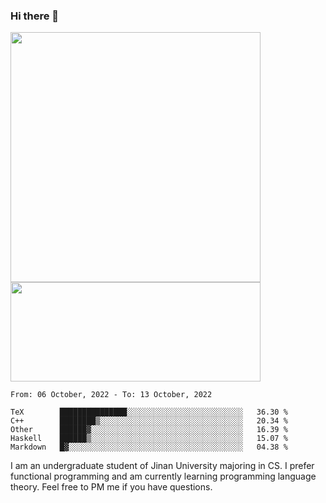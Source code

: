 ### Hi there 👋

<!--
**pe200012/pe200012** is a ✨ _special_ ✨ repository because its `README.md` (this file) appears on your GitHub profile.

Here are some ideas to get you started:

- 🔭 I’m currently working on ...
- 🌱 I’m currently learning ...
- 👯 I’m looking to collaborate on ...
- 🤔 I’m looking for help with ...
- 💬 Ask me about ...
- 📫 How to reach me: ...
- 😄 Pronouns: ...
- ⚡ Fun fact: ...
-->
<p>
    <img width="400em" src="https://github-readme-stats.vercel.app/api?username=pe200012&show_icons=true&icon_color=f44336&title_color=757de8">
    <img width="400em" height="159em" src="https://github-readme-stats.vercel.app/api/top-langs/?username=pe200012&hide=html,cmake,css&title_color=757de8&layout=compact">
</p>

<!--START_SECTION:waka-->
```text
From: 06 October, 2022 - To: 13 October, 2022

TeX        ███████████████░░░░░░░░░░░░░░░░░░░░░░░░░░   36.30 % 
C++        ████████▒░░░░░░░░░░░░░░░░░░░░░░░░░░░░░░░░   20.34 % 
Other      ██████▓░░░░░░░░░░░░░░░░░░░░░░░░░░░░░░░░░░   16.39 % 
Haskell    ██████▒░░░░░░░░░░░░░░░░░░░░░░░░░░░░░░░░░░   15.07 % 
Markdown   █▓░░░░░░░░░░░░░░░░░░░░░░░░░░░░░░░░░░░░░░░   04.38 % 
```
<!--END_SECTION:waka-->

I am an undergraduate student of Jinan University majoring in CS. I prefer functional programming and am currently learning programming language theory. Feel free to PM me if you have questions.
